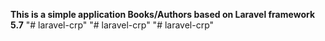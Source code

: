 **This is a simple application Books/Authors based on Laravel framework 5.7**
"# laravel-crp" 
"# laravel-crp" 
"# laravel-crp" 
